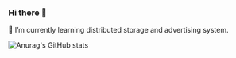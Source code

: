### Hi there 👋
🌱 I’m currently learning distributed storage and advertising system.

![Anurag's GitHub stats](https://github-readme-stats.vercel.app/api?username=jiahui-97&theme=flag-india&show_icons=true)

<!--
**jiahui-97/jiahui-97** is a ✨ _special_ ✨ repository because its `README.md` (this file) appears on your GitHub profile.

Here are some ideas to get you started:

- 🔭 I’m currently working on ...
- 🌱 I’m currently learning ...
- 👯 I’m looking to collaborate on ...
- 🤔 I’m looking for help with ...
- 💬 Ask me about ...
- 📫 How to reach me: ...
- 😄 Pronouns: ...
- ⚡ Fun fact: ...
-->
